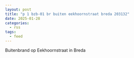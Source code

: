 ```yaml
---
layout: post
title: "p 1 bzb-01 br buiten eekhoornstraat breda 203132"
date: 2025-01-28
categories: 
  - rss
tags: 
  - feed
---
```


Buitenbrand op Eekhoornstraat in Breda
